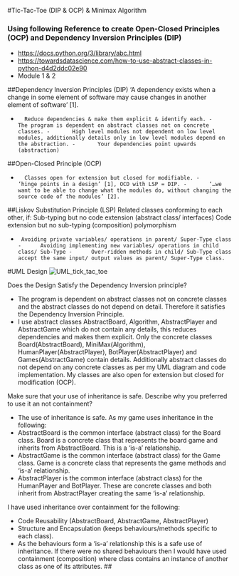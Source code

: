 #Tic-Tac-Toe (DIP & OCP) & Minimax Algorithm


### Using following Reference to create Open-Closed Principles (OCP) and Dependency Inversion Principles (DIP)
- https://docs.python.org/3/library/abc.html
- https://towardsdatascience.com/how-to-use-abstract-classes-in-python-d4d2ddc02e90
- Module 1 & 2

##Dependency Inversion Principles (DIP)
‘A dependency exists when a change in some element of software may cause changes in another element of software’ [1].
-       Reduce dependencies & make them explicit & identify each. -       The program is dependent on abstract classes not on concrete classes. -       High level modules not dependent on low level modules, additionally details only in low level modules depend on the abstraction. -       Your dependencies point upwards (abstraction)

##Open-Closed Principle (OCP)
-       Classes open for extension but closed for modifiable. -        ‘hinge points in a design’ [1], OCD with LSP = DIP. -       ‘…we want to be able to change what the modules do, without changing the source code of the modules’ [2].

##Liskov Substitution Principle (LSP)
Related classes conforming to each other, if:
Sub-typing but no code extension (abstract class/ interfaces)
Code extension but no sub-typing (composition) polymorphism
-      Avoiding private variables/ operations in parent/ Super-Type class -      Avoiding implementing new variables/ operations in child class/ Sub-Type -      Over-ridden methods in child/ Sub-Type class accept the same input/ output values as parent/ Super-Type class.

#UML Design
![UML_tick_tac_toe](https://github.com/leakydishes/advanced_algorithms/assets/79079577/9ea832e9-4ae9-4941-90b6-2787d0d704df)


Does the Design Satisfy the Dependency Inversion principle?
- The program is dependent on abstract classes not on concrete classes and the abstract classes do not depend on detail. Therefore it satisfies the Dependency Inversion Principle.
- I use abstract classes AbstractBoard, Algorithm, AbstractPlayer and AbstractGame which do not contain any details, this reduces dependencies and makes them explicit. Only the concrete classes Board(AbstractBoard), MiniMax(Algorithm), HumanPlayer(AbstractPlayer), BotPlayer(AbstractPlayer) and Games(AbstractGame) contain details. Additionally abstract classes do not depend on any concrete classes as per my UML diagram and code implementation. My classes are also open for extension but closed for modification (OCP).

Make sure that your use of inheritance is safe. Describe why you preferred to use it an not containment?
- The use of inheritance is safe. As my game uses inheritance in the following:
- AbstractBoard is the common interface (abstract class) for the Board class. Board is a concrete class that represents the board game and inherits from AbstractBoard. This is a ‘is-a’ relationship.
- AbstractGame is the common interface (abstract class) for the Game class. Game is a concrete class that represents the game methods and ‘is-a’ relationship.
- AbstractPlayer is the common interface (abstract class) for the HumanPlayer and BotPlayer. These are concrete classes and both inherit from AbstractPlayer creating the same ‘is-a’ relationship.

I have used inheritance over containment for the following:
- Code Reusability (AbstractBoard, AbstractGame, AbstractPlayer)
- Structure and Encapsulation (keeps behaviours/methods specific to each class).
- As the behaviours form a ‘is-a’ relationship this is a safe use of inheritance. If there were no shared behaviours then I would have used containment (composition) where class contains an instance of another class as one of its attributes. ##
